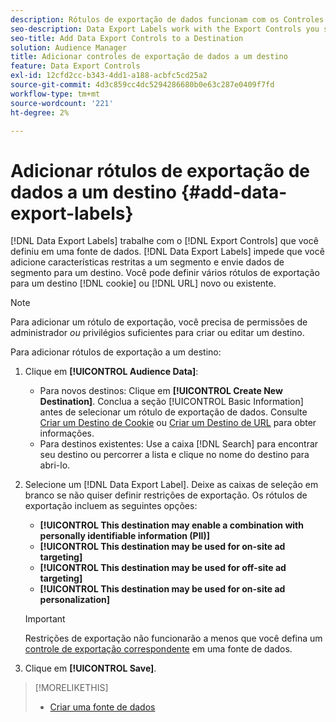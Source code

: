 ```yaml
---
description: Rótulos de exportação de dados funcionam com os Controles de exportação que você define em uma fonte de dados. Os rótulos de exportação de dados impedem que você adicione características restritas a um segmento e envie dados de segmento para um destino. É possível definir vários rótulos de exportação para um cookie novo ou existente ou um destino de URL.
seo-description: Data Export Labels work with the Export Controls you set on a data source. Data Export Labels prevent you from adding restricted traits to a segment and from sending segment data to a destination. You can set multiple export labels to a new or existing cookie or URL destination.
seo-title: Add Data Export Controls to a Destination
solution: Audience Manager
title: Adicionar controles de exportação de dados a um destino
feature: Data Export Controls
exl-id: 12cfd2cc-b343-4dd1-a188-acbfc5cd25a2
source-git-commit: 4d3c859cc4dc5294286680b0e63c287e0409f7fd
workflow-type: tm+mt
source-wordcount: '221'
ht-degree: 2%

---
```


# Adicionar rótulos de exportação de dados a um destino {#add-data-export-labels}

[!DNL Data Export Labels] trabalhe com o [!DNL Export Controls] que você definiu em uma fonte de dados. [!DNL Data Export Labels] impede que você adicione características restritas a um segmento e envie dados de segmento para um destino. Você pode definir vários rótulos de exportação para um destino [!DNL cookie] ou [!DNL URL] novo ou existente.

>[!NOTE]
>
>Para adicionar um rótulo de exportação, você precisa de permissões de administrador *ou* privilégios suficientes para criar ou editar um destino.

<!-- t_export_labels.xml -->

Para adicionar rótulos de exportação a um destino:

1. Clique em **[!UICONTROL Audience Data]**:
   * Para novos destinos: Clique em **[!UICONTROL Create New Destination]**. Conclua a seção [!UICONTROL Basic Information] antes de selecionar um rótulo de exportação de dados. Consulte [Criar um Destino de Cookie](../../features/destinations/create-cookie-destination.md) ou [Criar um Destino de URL](../../features/destinations/create-url-destination.md) para obter informações.
   * Para destinos existentes: Use a caixa [!DNL Search] para encontrar seu destino ou percorrer a lista e clique no nome do destino para abri-lo.
1. Selecione um [!DNL Data Export Label]. Deixe as caixas de seleção em branco se não quiser definir restrições de exportação. Os rótulos de exportação incluem as seguintes opções:
   * **[!UICONTROL This destination may enable a combination with personally identifiable information (PII)]**
   * **[!UICONTROL This destination may be used for on-site ad targeting]**
   * **[!UICONTROL This destination may be used for off-site ad targeting]**
   * **[!UICONTROL This destination may be used for on-site ad personalization]**

   >[!IMPORTANT]
   >
   >Restrições de exportação não funcionarão a menos que você defina um [controle de exportação correspondente](../../features/data-export-controls.md) em uma fonte de dados.
1. Clique em **[!UICONTROL Save]**.

>[!MORELIKETHIS]
>
>* [Criar uma fonte de dados](../../features/manage-datasources.md#create-data-source)
